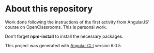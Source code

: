 # About this repository

Work done following the instructions of the first activity from AngularJS' course on OpenClassrooms. This is personal work.

Don't forget **npm-install** to install the necessary packages.

This project was generated with [Angular CLI](https://github.com/angular/angular-cli) version 6.0.5.







